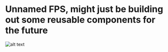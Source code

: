 # Unnamed FPS, might just be building out some reusable components for the future

![alt text](Isolated.png "Title")